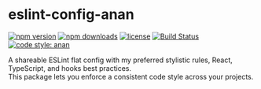 # eslint-config-anan

[![npm version](https://img.shields.io/npm/v/eslint-config-anan.svg)](https://www.npmjs.com/package/eslint-config-anan)
[![npm downloads](https://img.shields.io/npm/dt/eslint-config-anan.svg)](https://www.npmjs.com/package/eslint-config-anan)
[![license](https://img.shields.io/npm/l/eslint-config-anan.svg)](./LICENSE)
[![Build Status](https://github.com/anan-saleh-1995/eslint-config-anan/actions/workflows/ci.yml/badge.svg)](https://github.com/anan-saleh-1995/eslint-config-anan/actions)
[![code style: anan](https://img.shields.io/badge/code%20style-anan-2ecc71.svg)](https://github.com/anan-saleh-1995/eslint-config-anan)

A shareable ESLint flat config with my preferred stylistic rules, React, TypeScript, and hooks best practices.  
This package lets you enforce a consistent code style across your projects.
